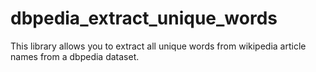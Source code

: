 dbpedia_extract_unique_words
============================

This library allows you to extract all unique words from wikipedia article names from a dbpedia dataset.
